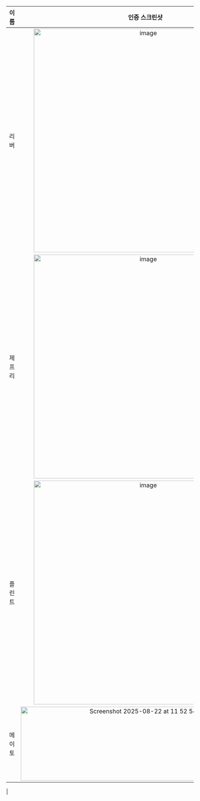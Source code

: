 | **이름** | **인증 스크린샷** |
|:--------:|:-----------------:|
| 리버   | <img width="600" alt="image" src="https://github.com/user-attachments/assets/dfd9c863-53da-440f-b67f-17d29f9f13e7" /> |
| 제프리 | <img width="600" alt="image" src="https://github.com/user-attachments/assets/a26e67b6-0b0b-40e1-9a69-67383b5915a4" /> |
| 플린트 | <img width="600" alt="image" src="https://github.com/user-attachments/assets/3b9cc230-53a2-4807-98a0-6e221adf909b" /> |
| 메이토 | <img width="670" height="198" alt="Screenshot 2025-08-22 at 11 52 54 PM" src="https://github.com/user-attachments/assets/36a6726c-e292-4a3e-8df3-96e8d96114fa" />
 |
